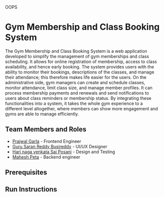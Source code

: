 OOPS

# Gym Membership and Class Booking System

The Gym Membership and Class Booking System is a web application developed to simplify the management of gym memberships and class scheduling. It allows for online registration of membership, access to class availability, and hence early booking. The system provides users with the ability to monitor their bookings, descriptions of the classes, and manage their attendance; this therefore makes life easier for the users. On the administrative side, gym managers can create and schedule classes, monitor attendance, limit class size, and manage member profiles. It can process membership payments and renewals and send notifications to users about class reminders or membership status. By integrating these functionalities into a system, it takes the whole gym experience to a different level altogether, where members can show more engagement and gyms are able to manage efficiently.

## Team Members and Roles

* [Prajwal Garla](https://github.com/Prajwal148/CIS641-HW2-Garla/tree/master) - Frontend Engineer 
* [Guru Saran Reddy Busireddy](https://github.com/gurushubb/CIS641-HW2-Busireddy/tree/master) - UI/UX Designer
*  [Hari naga venkata Sai Posani](https://github.com/Posanisai/CIS-641-HW2-POSANI.git) - Design and Testing 
* [Mahesh Peta](https://github.com/Mahesh4229/641-HW2-Mahesh) - Backend engineer

## Prerequisites

## Run Instructions
